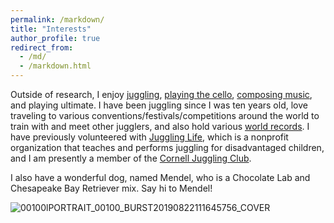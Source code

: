 ```yaml
---
permalink: /markdown/
title: "Interests"
author_profile: true
redirect_from: 
  - /md/
  - /markdown.html
---
```


Outside of research, I enjoy [juggling](https://www.youtube.com/watch?v=tJPTU0EOcd0&t=2s), [playing the cello](https://drive.google.com/file/d/1H5a3ELpYbDP4a6sDeMoDpa2EkazbzppD/view?usp=sharing), [composing music](https://musescore.com/user/2623006), and playing ultimate. I have been juggling since I was ten years old, love traveling to various conventions/festivals/competitions around the world to train with and meet other jugglers, and also hold various [world records](https://juggle.fandom.com/wiki/Jonah_Botvinick-Greenhouse). I have previously volunteered with [Juggling Life](http://www.jugglinglifeinc.org/), which is a nonprofit organization that teaches and performs juggling for disadvantaged children, and I am presently a member of the [Cornell Juggling Club](https://cornell.campusgroups.com/jugglingclub/home/). 

I also have a wonderful dog, named Mendel, who is a Chocolate Lab and Chesapeake Bay Retriever mix. Say hi to Mendel! 

![00100lPORTRAIT_00100_BURST20190822111645756_COVER](https://github.com/jrbotvinick/jrbotvinick.github.io/assets/100333155/91968519-814d-4ff8-ab62-85a463d2eb25)

